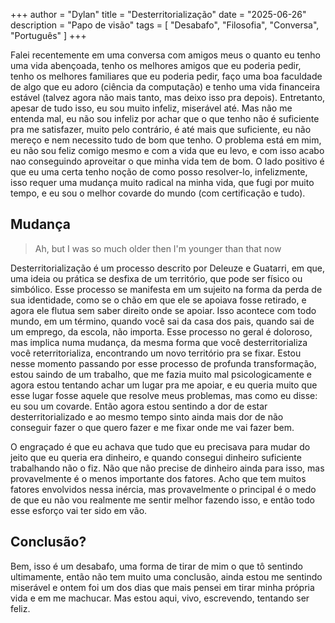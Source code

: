 +++
author = "Dylan"
title = "Desterritorialização"
date = "2025-06-26"
description = "Papo de visão"
tags = [
    "Desabafo", "Filosofia", "Conversa", "Português"
]
+++

Falei recentemente em uma conversa com amigos meus o quanto eu tenho uma vida abençoada, tenho os melhores amigos que eu poderia pedir,
tenho os melhores familiares que eu poderia pedir, faço uma boa faculdade de algo que eu adoro (ciência da computação) e tenho uma vida financeira estável (talvez agora não mais tanto, mas deixo isso pra depois).
Entretanto, apesar de tudo isso, eu sou muito infeliz, miserável até.
Mas não me entenda mal, eu não sou infeliz por achar que o que tenho não é suficiente pra me satisfazer, muito pelo contrário, é até mais que suficiente,
eu não mereço e nem necessito tudo de bom que tenho.
O problema está em mim, eu não sou feliz comigo mesmo e com a vida que eu levo, e com isso acabo nao conseguindo aproveitar o que minha vida tem de bom.
O lado positivo é que eu uma certa tenho noção de como posso resolver-lo, infelizmente,
isso requer uma mudança muito radical na minha vida, que fugi por muito tempo, e eu sou o melhor covarde do mundo (com certificação e tudo).

## Mudança

> Ah, but I was so much older then
> I'm younger than that now

Desterritorialização é um processo descrito por Deleuze e Guatarri, em que, uma ideia ou prática se desfixa de um território, que pode ser físico ou simbólico.
Esse processo se manifesta em um sujeito na forma da perda de sua identidade, como se o chão em que ele se apoiava fosse retirado, 
e agora ele flutua sem saber direito onde se apoiar.
Isso acontece com todo mundo, em um término, quando você sai da casa dos pais, quando sai de um emprego, da escola, não importa. 
Esse processo no geral é doloroso, mas implica numa mudança, da mesma forma que você desterritorializa você reterritorializa, 
encontrando um novo território pra se fixar.
Estou nesse momento passando por esse processo de profunda transformação, estou saindo de um trabalho, que me fazia muito mal psicologicamente e agora estou tentando
achar um lugar pra me apoiar, e eu queria muito que esse lugar fosse aquele que resolve meus problemas, mas como eu disse: eu sou um covarde.
Então agora estou sentindo a dor de estar desterritorializado e ao mesmo tempo sinto ainda mais dor de não conseguir fazer o que quero fazer e me fixar onde me
vai fazer bem.

O engraçado é que eu achava que tudo que eu precisava para mudar do jeito que eu queria era dinheiro, e quando consegui dinheiro suficiente trabalhando não o fiz.
Não que não precise de dinheiro ainda para isso, mas provavelmente é o menos importante dos fatores.
Acho que tem muitos fatores envolvidos nessa inércia, mas provavelmente o principal é o medo de que eu não vou realmente me sentir melhor fazendo isso, 
e então todo esse esforço vai ter sido em vão.

## Conclusão?

Bem, isso é um desabafo, uma forma de tirar de mim o que tô sentindo ultimamente, então não tem muito uma conclusão, 
ainda estou me sentindo miserável e ontem foi um dos dias que mais pensei em tirar minha própria vida e em me machucar.
Mas estou aqui, vivo, escrevendo, tentando ser feliz.


